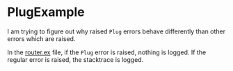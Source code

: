 # PlugExample

I am trying to figure out why raised `Plug` errors behave differently than other errors which are raised.  

In the [router.ex](lib/plug_example/router.ex) file, if the `Plug` error is raised, nothing is logged.  If the regular error is raised, the stacktrace is logged. 

